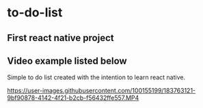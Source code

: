 # to-do-list

## First react native project


## Video example listed below 


Simple to do list created with the intention to learn react native.


https://user-images.githubusercontent.com/100155199/183763121-9bf90878-4142-4f21-b2cb-f56432ffe557.MP4

